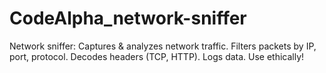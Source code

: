 # CodeAlpha_network-sniffer
Network sniffer: Captures &amp; analyzes network traffic. Filters packets by IP, port, protocol. Decodes headers (TCP, HTTP). Logs data. Use ethically!
